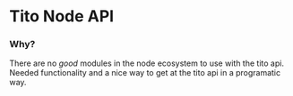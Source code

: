 # Tito Node API

### Why?

There are no *good* modules in the node ecosystem to use with the tito api. Needed functionality and a nice way to get at the tito api in a programatic way.